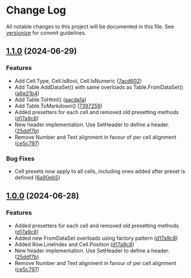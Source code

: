 # Change Log

All notable changes to this project will be documented in this file. See [versionize](https://github.com/versionize/versionize) for commit guidelines.

<a name="1.1.0"></a>
## [1.1.0](https://www.github.com/thiagomvas/SharpTables/releases/tag/v1.1.0) (2024-06-29)

### Features

* Add Cell.Type, Cell.IsBool, Cell.IsNumeric ([7acd602](https://www.github.com/thiagomvas/SharpTables/commit/7acd602d77367d2976b93cf6326f6c85a834ad85))
* Add Table.AddDataSet() with same overloads as Table.FromDataSet() ([a6e21b4](https://www.github.com/thiagomvas/SharpTables/commit/a6e21b41779652466da013497884187c3e07f6f2))
* Add Table.ToHtml() ([aacda1a](https://www.github.com/thiagomvas/SharpTables/commit/aacda1ad0839b800c9cb0b97d480047a1fa836b3))
* Add Table.ToMarkdown() ([7397259](https://www.github.com/thiagomvas/SharpTables/commit/7397259bf556c5d2895a4eca80d6e81479a014ed))
* Added presetters for each cell and removed old presetting methods ([d17a9c8](https://www.github.com/thiagomvas/SharpTables/commit/d17a9c81c3ab7548e9071c3bfbdfe2eb6332a357))
* New header implementation. Use SetHeader to define a header. ([25ddf7b](https://www.github.com/thiagomvas/SharpTables/commit/25ddf7b6babbef4ff9f3db96a496bce58d8a110c))
* Remove Number and Text alignment in favour of per cell alignment ([ce5c797](https://www.github.com/thiagomvas/SharpTables/commit/ce5c797fa4095e0897793ced50b73dd666faab13))

### Bug Fixes

* Cell presets now apply to all cells, including ones added after preset is defined ([6a90eb5](https://www.github.com/thiagomvas/SharpTables/commit/6a90eb5c65b3b435464c317e43866e212f895579))

<a name="1.1.0"></a>
## [1.0.0](https://www.github.com/thiagomvas/SharpTables/releases/tag/v1.0.0) (2024-06-28)

### Features

* Added presetters for each cell and removed old presetting methods ([d17a9c8](https://www.github.com/thiagomvas/SharpTables/commit/d17a9c81c3ab7548e9071c3bfbdfe2eb6332a357))
* Added new FromDataSet overloads using factory pattern ([d17a9c8](https://www.github.com/thiagomvas/SharpTables/commit/d17a9c81c3ab7548e9071c3bfbdfe2eb6332a357))
* Added Row.LineIndex and Cell.Position ([d17a9c8](https://www.github.com/thiagomvas/SharpTables/commit/d17a9c81c3ab7548e9071c3bfbdfe2eb6332a357))
* New header implementation. Use SetHeader to define a header. ([25ddf7b](https://www.github.com/thiagomvas/SharpTables/commit/25ddf7b6babbef4ff9f3db96a496bce58d8a110c))
* Remove Number and Text alignment in favour of per cell alignment ([ce5c797](https://www.github.com/thiagomvas/SharpTables/commit/ce5c797fa4095e0897793ced50b73dd666faab13))

